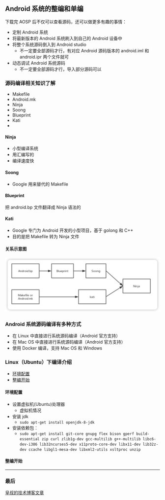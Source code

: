 ## Android 系统的整编和单编

下载完 AOSP 后不仅可以查看源码，还可以做更多有趣的事情：

- 定制 Android 系统
- 将最新版本的 Android 系统刷入到自己的 Android 设备中
- 将整个系统源码倒入到 Android studio
  - 不一定要全部源码才行，有对应 Android 源码版本的 android.iml 和 android.ipr 两个文件就可
- 动态调试 Android 系统源码
  - 不一定要全部源码才行，导入部分源码可以

### 源码编译相关知识了解

- Makefile
- Android.mk
- Ninja
- Soong
- Blueprint
- Kati
- 
#### Ninja

- 小型编译系统
- 用汇编写的
- 编译速度快

#### Soong

- Google 用来替代的 Makefile

#### Blueprint

把 android.bp 文件翻译成 Ninja 语法的

#### Kati

- Google 专门为 Android 开发的小型项目，基于 golong 和 C++
- 目的是把 Makefile 转为 Ninja 文件

#### 关系示意图

![](./imgs/img_1.png)

### Android 系统源码编译有多种方式

- 在 Linux 中直接进行系统源码编译（Android 官方支持）
- 在 Mac OS 中直接进行系统源码编译（Android 官方支持）
- 使用 Docker 编译，支持 Mac OS 和 Windows

### Linux（Ubuntu）下编译介绍

- [环境配置](#环境配置)
- [整编开始](#整编开始)

#### 环境配置
- 设置虚拟机(Ubuntu)处理器
  - 虚拟机情况
- 安装 jdk
  - ``sudo apt-get install openjdk-8-jdk``
- 安装依赖包：
  - ``sudo apt-get install git-core gnupg flex bison gperf build-essential zip curl zlib1g-dev gcc-multilib g++-multilib libc6-dev-i386 lib32ncurses5-dev x11proto-core-dev libx11-dev lib32z-dev ccache libgl1-mesa-dev libxml2-utils xsltproc unzip``

#### 整编开始



---

### 最后

[皇叔的技术博客文章](http://liuwangshu.cn/framework/aosp/3-compiling-aosp.html)
